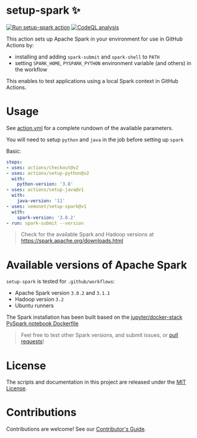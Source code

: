 # setup-spark ✨

[![Run setup-spark action](https://github.com/vemonet/setup-spark/actions/workflows/run-setup-spark.yml/badge.svg)](https://github.com/vemonet/setup-spark/actions/workflows/run-setup-spark.yml) [![CodeQL analysis](https://github.com/vemonet/setup-spark/actions/workflows/codeql-analysis.yml/badge.svg)](https://github.com/vemonet/setup-spark/actions/workflows/codeql-analysis.yml)

This action sets up Apache Spark in your environment for use in GitHub Actions by:

- installing and adding `spark-submit` and `spark-shell` to `PATH`
- setting `SPARK_HOME`, `PYSPARK_PYTHON` environment variable (and others) in the workflow

This enables to test applications using a local Spark context in GitHub Actions.

# Usage

See [action.yml](action.yml) for a complete rundown of the available parameters.

You will need to setup `python` and `java` in the job before setting up `spark`

Basic:
```yaml
steps:
- uses: actions/checkout@v2
- uses: actions/setup-python@v2
  with:
    python-version: '3.8'
- uses: actions/setup-java@v1
  with:
    java-version: '11'
- uses: vemonet/setup-spark@v1
  with:
    spark-version: '3.0.2'
- run: spark-submit --version
```

> Check for the available Spark and Hadoop versions at https://spark.apache.org/downloads.html

# Available versions of Apache Spark

`setup-spark` is tested for `.github/workflows`:

* Apache Spark version `3.0.2` and `3.1.1` 
* Hadoop version `3.2` 
* Ubuntu runners

The Spark installation has been built based on the [jupyter/docker-stack PySpark notebook Dockerfile](https://github.com/jupyter/docker-stacks/blob/master/pyspark-notebook/Dockerfile)

> Feel free to test other Spark versions, and submit issues, or [pull requests](https://github.com/vemonet/setup-spark/blob/main/CONTRIBUTING.md)!

# License

The scripts and documentation in this project are released under the [MIT License](LICENSE).

# Contributions

Contributions are welcome! See our [Contributor's Guide](https://github.com/vemonet/setup-spark/blob/main/CONTRIBUTING.md).
